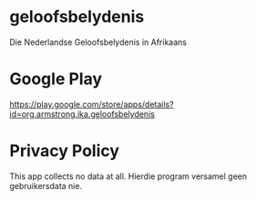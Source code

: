 # geloofsbelydenis
	
Die Nederlandse Geloofsbelydenis in Afrikaans

# Google Play

https://play.google.com/store/apps/details?id=org.armstrong.ika.geloofsbelydenis

# Privacy Policy

This app collects no data at all.
Hierdie program versamel geen gebruikersdata nie.

